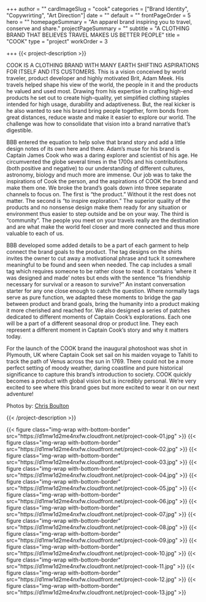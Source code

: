 +++
author = ""
cardImageSlug = "cook"
categories = ["Brand Identity", "Copywrirting", "Art Direction"]
date = ""
default = ""
frontPageOrder = 5
hero = ""
homepageSummary = "An apparel brand inspiring you to travel, conserve and share."
projectPageSummary = ""
subtitle = "A CLOTHING BRAND THAT BELIEVES TRAVEL MAKES US BETTER PEOPLE"
title = "COOK"
type = "project"
workOrder = 3

+++
{{< project-description >}}
<p>COOK IS A CLOTHING BRAND WITH MANY EARTH SHIFTING ASPIRATIONS FOR ITSELF AND ITS CUSTOMERS. This is a vision conceived by world traveler, product developer and highly motivated Brit, Adam Meek. His travels helped shape his view of the world, the people in it and the products he valued and used most. Drawing from his expertise in crafting high-end products he set out to create high-quality, yet simplified clothing staples intended for high usage, durability and adaptiveness. But, the real kicker is he also wanted to see his brand bring people together, form bonds from great distances, reduce waste and make it easier to explore our world. The challenge was how to consolidate that vision into a brand narrative that’s digestible.<p></p>BBB entered the equation to help solve that brand story and add a little design notes of its own here and there. Adam’s muse for his brand is Captain James Cook who was a daring explorer and scientist of his age. He circumvented the globe several times in the 1700s and his contributions (both positive and negative) to our understanding of different cultures, astronomy, biology and much more are immense. Our job was to take the inspirations of Cook the person, and the aspirations of COOK the brand and make them one. We broke the brand’s goals down into three separate channels to focus on. The first is “the product.” Without it the rest does not matter. The second is “to inspire exploration.” The superior quality of the products and no nonsense design make them ready for any situation or environment thus easier to step outside and be on your way. The third is “community”. The people you meet on your travels really are the destination and are what make the world feel closer and more connected and thus more valuable to each of us.<p></p>BBB developed some added details to be a part of each garment to help connect the brand goals to the product. The tag designs on the shirts invites the owner to cut away a motivational phrase and tuck it somewhere meaningful to be found and seen when needed. The cap includes a small tag which requires someone to be rather close to read. It contains ‘where it was designed and made’ notes but ends with the sentence “Is friendship necessary for survival or a reason to survive?” An instant conversation starter for any one close enough to catch the question. Where normally tags serve as pure function, we adapted these moments to bridge the gap between product and brand goals, bring the humanity into a product making it more cherished and reached for. We also designed a series of patches dedicated to different moments of Captain Cook’s explorations. Each one will be a part of a different seasonal drop or product line. They each represent a different moment in Captain Cook’s story and why it matters today.<p></p>For the launch of the COOK brand the inaugural photoshoot was shot in Plymouth, UK where Captain Cook set sail on his maiden voyage to Tahiti to track the path of Venus across the sun in 1769. There could not be a more perfect setting of moody weather, daring coastline and pure historical significance to capture this brand’s introduction to society. COOK quickly becomes a product with global vision but is incredibly personal. We’re very excited to see where this brand goes but more excited to wear it on our next adventure!<p></p>Photos by: <a href="https://www.chrisboulton.co.uk/latest" target=”_blank”>Chris Boulton</a></p>

{{< /project-description >}}

<div class="project-item">
{{< figure class="img-wrap with-bottom-border" src="https://d1mw1d2me4nxfw.cloudfront.net/project-cook-01.jpg" >}}
{{< figure class="img-wrap with-bottom-border" src="https://d1mw1d2me4nxfw.cloudfront.net/project-cook-02.jpg" >}}
{{< figure class="img-wrap with-bottom-border" src="https://d1mw1d2me4nxfw.cloudfront.net/project-cook-03.jpg" >}}
{{< figure class="img-wrap with-bottom-border" src="https://d1mw1d2me4nxfw.cloudfront.net/project-cook-04.jpg" >}}
{{< figure class="img-wrap with-bottom-border" src="https://d1mw1d2me4nxfw.cloudfront.net/project-cook-05.jpg" >}}
{{< figure class="img-wrap with-bottom-border" src="https://d1mw1d2me4nxfw.cloudfront.net/project-cook-06.jpg" >}}
{{< figure class="img-wrap with-bottom-border" src="https://d1mw1d2me4nxfw.cloudfront.net/project-cook-07.jpg" >}}
{{< figure class="img-wrap with-bottom-border" src="https://d1mw1d2me4nxfw.cloudfront.net/project-cook-08.jpg" >}}
{{< figure class="img-wrap with-bottom-border" src="https://d1mw1d2me4nxfw.cloudfront.net/project-cook-09.jpg" >}}
{{< figure class="img-wrap with-bottom-border" src="https://d1mw1d2me4nxfw.cloudfront.net/project-cook-10.jpg" >}}
{{< figure class="img-wrap with-bottom-border" src="https://d1mw1d2me4nxfw.cloudfront.net/project-cook-11.jpg" >}}
{{< figure class="img-wrap with-bottom-border" src="https://d1mw1d2me4nxfw.cloudfront.net/project-cook-12.jpg" >}}
{{< figure class="img-wrap with-bottom-border" src="https://d1mw1d2me4nxfw.cloudfront.net/project-cook-13.jpg" >}}
  
</div>